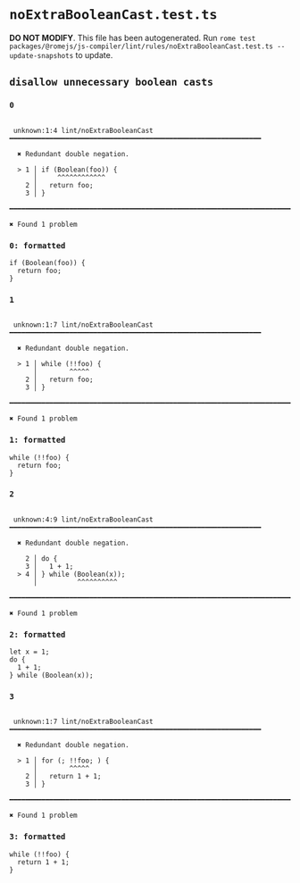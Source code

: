 # `noExtraBooleanCast.test.ts`

**DO NOT MODIFY**. This file has been autogenerated. Run `rome test packages/@romejs/js-compiler/lint/rules/noExtraBooleanCast.test.ts --update-snapshots` to update.

## `disallow unnecessary boolean casts`

### `0`

```

 unknown:1:4 lint/noExtraBooleanCast ━━━━━━━━━━━━━━━━━━━━━━━━━━━━━━━━━━━━━━━━━━━━━━━━━━━━━━━━━━━━━━━

  ✖ Redundant double negation.

  > 1 │ if (Boolean(foo)) {
      │     ^^^^^^^^^^^^
    2 │   return foo;
    3 │ }

━━━━━━━━━━━━━━━━━━━━━━━━━━━━━━━━━━━━━━━━━━━━━━━━━━━━━━━━━━━━━━━━━━━━━━━━━━━━━━━━━━━━━━━━━━━━━━━━━━━━

✖ Found 1 problem

```

### `0: formatted`

```
if (Boolean(foo)) {
  return foo;
}

```

### `1`

```

 unknown:1:7 lint/noExtraBooleanCast ━━━━━━━━━━━━━━━━━━━━━━━━━━━━━━━━━━━━━━━━━━━━━━━━━━━━━━━━━━━━━━━

  ✖ Redundant double negation.

  > 1 │ while (!!foo) {
      │        ^^^^^
    2 │   return foo;
    3 │ }

━━━━━━━━━━━━━━━━━━━━━━━━━━━━━━━━━━━━━━━━━━━━━━━━━━━━━━━━━━━━━━━━━━━━━━━━━━━━━━━━━━━━━━━━━━━━━━━━━━━━

✖ Found 1 problem

```

### `1: formatted`

```
while (!!foo) {
  return foo;
}

```

### `2`

```

 unknown:4:9 lint/noExtraBooleanCast ━━━━━━━━━━━━━━━━━━━━━━━━━━━━━━━━━━━━━━━━━━━━━━━━━━━━━━━━━━━━━━━

  ✖ Redundant double negation.

    2 │ do {
    3 │   1 + 1;
  > 4 │ } while (Boolean(x));
      │          ^^^^^^^^^^

━━━━━━━━━━━━━━━━━━━━━━━━━━━━━━━━━━━━━━━━━━━━━━━━━━━━━━━━━━━━━━━━━━━━━━━━━━━━━━━━━━━━━━━━━━━━━━━━━━━━

✖ Found 1 problem

```

### `2: formatted`

```
let x = 1;
do {
  1 + 1;
} while (Boolean(x));

```

### `3`

```

 unknown:1:7 lint/noExtraBooleanCast ━━━━━━━━━━━━━━━━━━━━━━━━━━━━━━━━━━━━━━━━━━━━━━━━━━━━━━━━━━━━━━━

  ✖ Redundant double negation.

  > 1 │ for (; !!foo; ) {
      │        ^^^^^
    2 │   return 1 + 1;
    3 │ }

━━━━━━━━━━━━━━━━━━━━━━━━━━━━━━━━━━━━━━━━━━━━━━━━━━━━━━━━━━━━━━━━━━━━━━━━━━━━━━━━━━━━━━━━━━━━━━━━━━━━

✖ Found 1 problem

```

### `3: formatted`

```
while (!!foo) {
  return 1 + 1;
}

```
